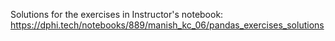 Solutions for the exercises in Instructor's notebook: https://dphi.tech/notebooks/889/manish_kc_06/pandas_exercises_solutions